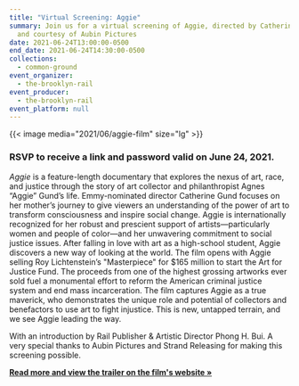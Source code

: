 ```yaml
---
title: "Virtual Screening: Aggie"
summary: Join us for a virtual screening of Aggie, directed by Catherine Gund
  and courtesy of Aubin Pictures
date: 2021-06-24T13:00:00-0500
end_date: 2021-06-24T14:30:00-0500
collections:
  - common-ground
event_organizer:
  - the-brooklyn-rail
event_producer:
  - the-brooklyn-rail
event_platform: null
---
```

{{< image media="2021/06/aggie-film" size="lg" >}}

### RSVP to receive a link and password valid on June 24, 2021.

*Aggie* is a feature-length documentary that explores the nexus of art, race, and justice through the story of art collector and philanthropist Agnes “Aggie” Gund’s life. Emmy-nominated director Catherine Gund focuses on her mother’s journey to give viewers an understanding of the power of art to transform consciousness and inspire social change. Aggie is internationally recognized for her robust and prescient support of artists—particularly women and people of color—and her unwavering commitment to social justice issues. After falling in love with art as a high-school student, Aggie discovers a new way of looking at the world. The film opens with Aggie selling Roy Lichtenstein’s "Masterpiece" for $165 million to start the Art for Justice Fund. The proceeds from one of the highest grossing artworks ever sold fuel a monumental effort to reform the American criminal justice system and end mass incarceration. The film captures Aggie as a true maverick, who demonstrates the unique role and potential of collectors and benefactors to use art to fight injustice. This is new, untapped terrain, and we see Aggie leading the way.

With an introduction by Rail Publisher & Artistic Director Phong H. Bui. A very special thanks to Aubin Pictures and Strand Releasing for making this screening possible. 

**[Read more and view the trailer on the film's website »](https://aggiefilm.com/)**